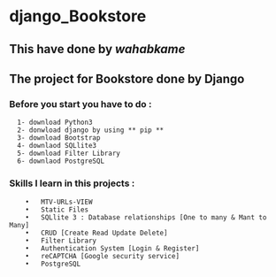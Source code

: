 # django_Bookstore
  ## This have done by **_wahabkame_**
  ## The project for **Bookstore** done by **Django**


  ### Before you start you have to do :
      1- download Python3
      2- donwload django by using ** pip **
      3- download Bootstrap
      4- downlaod SQLlite3
      5- download Filter Library 
      6- downlaod PostgreSQL
       
  ### Skills I learn in this projects : 
        •	MTV-URLs-VIEW
        •	Static Files
        •	SQLlite 3 : Database relationships [One to many & Mant to Many] 
        •	CRUD [Create Read Update Delete]
        •	Filter Library 
        •	Authentication System [Login & Register]
        •	reCAPTCHA [Google security service]
        •	PostgreSQL

